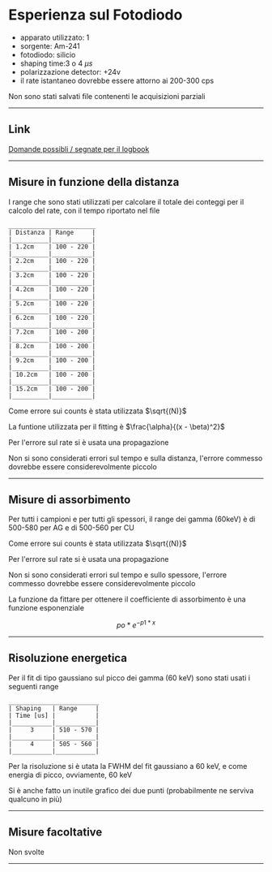 # Esperienza sul Fotodiodo

- apparato utilizzato: 1
- sorgente: Am-241
- fotodiodo: silicio
- shaping time:3 o 4 $\mu s$
- polarizzazione detector: +24v
- il rate istantaneo dovrebbe essere attorno ai 200-300 cps

Non sono stati salvati file contenenti le acquisizioni parziali

---
## Link

[Domande possibli / segnate per il logbook](domande.md)


---
## Misure in funzione della distanza

I range che sono stati utilizzati per calcolare il totale dei conteggi per il calcolo del rate, con il tempo riportato nel file

``` 
________________________
| Distanza | Range     |
|__________|___________|
| 1.2cm    | 100 - 220 |
|__________|___________|
| 2.2cm    | 100 - 220 |
|__________|___________|
| 3.2cm    | 100 - 220 |
|__________|___________|
| 4.2cm    | 100 - 220 |
|__________|___________|
| 5.2cm    | 100 - 220 |
|__________|___________|
| 6.2cm    | 100 - 220 |
|__________|___________|
| 7.2cm    | 100 - 200 |
|__________|___________|
| 8.2cm    | 100 - 200 |
|__________|___________|
| 9.2cm    | 100 - 200 |
|__________|___________|
| 10.2cm   | 100 - 200 |
|__________|___________|
| 15.2cm   | 100 - 200 |
|__________|___________|

```

Come errore sui counts è stata utilizzata $\sqrt{(N)}$

La funtione utilizzata per il fitting è $\frac{\alpha}{(x - \beta)^2}$

Per l'errore sul rate si è usata una propagazione

Non si sono considerati errori sul tempo e sulla distanza, l'errore commesso dovrebbe essere considerevolmente piccolo

---

## Misure di assorbimento

Per tutti i campioni e per tutti gli spessori, il range dei gamma (60keV) è di 500-580 per AG e di 500-560 per CU

Come errore sui counts è stata utilizzata $\sqrt{(N)}$

Per l'errore sul rate si è usata una propagazione

Non si sono considerati errori sul tempo e sullo spessore, l'errore commesso dovrebbe essere considerevolmente piccolo


La funzione da fittare per ottenere il coefficiente di assorbimento è una funzione esponenziale

$$ po*e^{-p1*x} $$

--- 

## Risoluzione energetica

Per il fit di tipo gaussiano sul picco dei gamma (60 keV) sono stati usati i seguenti range

``` 
_________________________
| Shaping   | Range     |
| Time [us] |           |    
|___________|___________|
|     3     | 510 - 570 |
|___________|___________|
|     4     | 505 - 560 |
|___________|___________|

```

Per la risoluzione si è utata la FWHM del fit gaussiano a 60 keV, e come energia di picco, ovviamente, 60 keV

Si è anche fatto un inutile grafico dei due punti (probabilmente ne serviva qualcuno in più)

---

## Misure facoltative

Non svolte

---